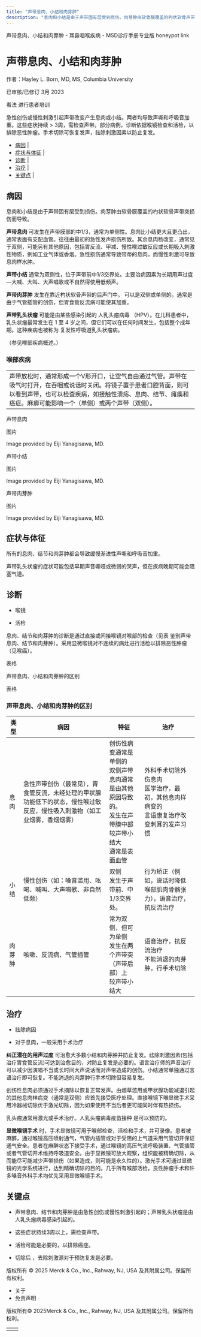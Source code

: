 ```yaml
---
title: "声带息肉、小结和肉芽肿"
description: "息肉和小结是由于声带固有层受到损伤。肉芽肿由软骨膜覆盖的杓状软骨声带突损伤而导致。"
---
```


﻿声带息肉、小结和肉芽肿 \- 耳鼻咽喉疾病 \- MSD诊疗手册专业版 honeypot link

# 声带息肉、小结和肉芽肿

作者：Hayley L. Born, MD, MS, Columbia University

已审核/已修订 3月 2023

看法 进行患者培训

急性创伤或慢性刺激引起声带改变产生息肉或小结。两者均导致声嘶和呼吸音加重。这些症状持续 > 3周，需检查声带。部分病例，诊断依据喉镜检查和活检，以排除恶性肿瘤。手术切除可恢复发声，祛除刺激因素以防止复发。

- [病因](#病因_v947564_zh) \|
- [症状与体征](#症状与体征_v947568_zh) \|
- [诊断](#诊断_v947571_zh) \|
- [治疗](#治疗_v947579_zh) \|
- [关键点](#关键点_v25241911_zh) \|

## 病因

息肉和小结是由于声带固有层受到损伤。肉芽肿由软骨膜覆盖的杓状软骨声带突损伤而导致。

**声带息肉** 可发生在声带膜部的中1/3，通常为单侧性。息肉比小结更大且更凸出，通常表面有支配血管。往往由最初的急性发声损伤所致。其余息肉杨改变，通常见于双侧，可能另有其他原因，包括胃反流、甲减、慢性喉过敏反应或长期吸入刺激性物质，例如工业气体或香烟。急性损伤通常导致带蒂的息肉，而慢性刺激可导致息肉样水肿。

**声带小结** 通常为双侧性，位于声带前中1/3交界处。主要治病因素为长期用声过度—大喊、大叫、大声唱歌或不自然得使用低频声。

**声带肉芽肿** 发生在靠近杓状软骨声带的后声门中。 可以是双侧或单侧的。通常是由于气管插管的创伤，但胃食管反流病可能使其加重。

**声带乳头状瘤** 可能是由某些感染引起的 人乳头瘤病毒 （HPV）。在儿科患者中，乳头状瘤最常发生在 1 至 4 岁之间，但它们可以在任何时间发生，包括整个成年期。这种疾病也被称为 复发性呼吸道乳头状瘤病。

（参见喉部疾病概述。）

### 喉部疾病

|     |
| --- |
| 声带放松时，通常形成一个V形开口，让空气自由通过气管。声带在吸气时打开，在吞咽或说话时关闭。将镜子置于患者口腔背面，则可以看到声带，也可以检查疾病，如接触性溃疡、息肉、结节、瘫痪和癌症。麻痹可能影响一个（单侧）或两个声带（双侧）。<br> |

声带息肉



图片

Image provided by Eiji Yanagisawa, MD.

声带小结



图片

Image provided by Eiji Yanagisawa, MD.

声带肉芽肿



图片

Image provided by Eiji Yanagisawa, MD.

## 症状与体征

所有的息肉、结节和肉芽肿都会导致缓慢渐进性声嘶和呼吸音加重。

声带乳头状瘤的症状可能包括早期声音嘶哑或微弱的哭声，但在疾病晚期可能会阻塞气道。

## 诊断

- 喉镜

- 活检


息肉、结节和肉芽肿的诊断是通过直接或间接喉镜对喉部的检查（见表 鉴别声带息肉、结节和肉芽肿）。采用显微喉镜对不连续的病灶进行活检以排除恶性肿瘤（见喉癌）。

表格

声带息肉、小结和肉芽肿的区别

表格

### 声带息肉、小结和肉芽肿的区别

| 类型 | 病因 | 特征 | 治疗 |
| --- | --- | --- | --- |
| 息肉 | 急性声带创伤（最常见），胃食管反流，未经处理的甲状腺功能低下的状态，慢性喉过敏反应，慢性吸入刺激物（如工业烟雾，香烟烟雾） | 创伤性病变通常是单侧的<br>双侧声带息肉通常是由其他原因导致的。<br>发生在声带膜中部<br>较声带小结大<br>通常是表面血管 | 外科手术切除外伤息肉<br>医学治疗，最初，其他息肉样病变的<br>言语康复治疗改变刺耳的发声习惯 |
| 小结 | 慢性创伤（如：嗓音滥用、吆喝、喊叫、大声唱歌、非自然低频） | 双侧<br>发生于声带前、中1/3交界处。 | 行为矫正（例如，说话时降低喉部肌肉骨骼张力），语音治疗，抗反流治疗 |
| 肉芽肿 | 咳嗽、反流病、气管插管 | 常为双侧，但可为单侧<br>发生在两个声带突（声带后部）上<br>较声带小结大 | 语音治疗，抗反流治疗<br>不能消退的肉芽肿，行手术切除 |

## 治疗

- 祛除病因

- 对于息肉，一般采用手术治疗


**纠正潜在的用声过度** 可治愈大多数小结和肉芽肿并防止复发。祛除刺激因素(包括治疗胃食管反流)可达到治愈目的，对防止复发是必要的。语言治疗师的声音治疗可以减少因演唱不当或长时间大声说话而对声带造成的创伤。小结通常单独通过言语治疗即可恢复。不能消退的肉芽肿行手术切除但容易复发。

创伤性息肉必须通过手术摘除以恢复正常发声。由烟草滥用或甲状腺功能减退引起的其他息肉样病变（通常是双侧）应首先接受医疗处理。直接喉镜下喉显微手术采用冷器械切除优于激光切除，因为如果使用不当后者更可能同时伴有热损伤。

乳头瘤通常用激光或手术治疗。人乳头瘤病毒疫苗接种 是可以预防的。

**显微喉镜手术** 时，手术显微镜可用于喉部检查，活检和手术，并可录像。患者被麻醉，通过喉镜高压喷射通气，气管内插管或对于受阻的上气道采用气管切开保证通气安全。患者在麻醉状态下接受手术，通过喉镜的高压气流呼吸装置、气管插管或者气管切开术维持呼吸道安全。由于显微镜可放大观察，组织能被精确切除，从而能尽可能减少声带损伤（如果造成，则可能是永久性的）。激光手术可通过显微镜的光学系统进行，达到精确切除的目的。几乎所有喉部活检，良性肿瘤手术和许多嗓音外科手术均优先采用显微喉镜手术。

## 关键点

- 声带息肉、结节和肉芽肿是由急性创伤或慢性刺激引起的；声带乳头状瘤是由人乳头瘤病毒感染引起的。

- 这些症状持续3周以上，需检查声带。

- 活检可能是必要的，以排除癌症。

- 切除后 ，去除刺激源对于预防复发是必要。




版权所有 © 2025
Merck & Co., Inc., Rahway, NJ, USA 及其附属公司。保留所有权利。

- 关于
- 免责声明

版权所有© 2025Merck & Co., Inc., Rahway, NJ, USA 及其附属公司。保留所有权利。

|     |     |
| --- | --- |
|  |  |